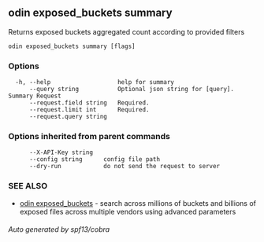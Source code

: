 ## odin exposed_buckets summary

Returns exposed buckets aggregated count according to provided filters

```
odin exposed_buckets summary [flags]
```

### Options

```
  -h, --help                   help for summary
      --query string           Optional json string for [query]. Summary Request
      --request.field string   Required.
      --request.limit int      Required.
      --request.query string
```

### Options inherited from parent commands

```
      --X-API-Key string
      --config string      config file path
      --dry-run            do not send the request to server
```

### SEE ALSO

* [odin exposed_buckets](odin_exposed_buckets.md)	 - search across millions of buckets and billions of exposed files across multiple vendors using advanced parameters

###### Auto generated by spf13/cobra
